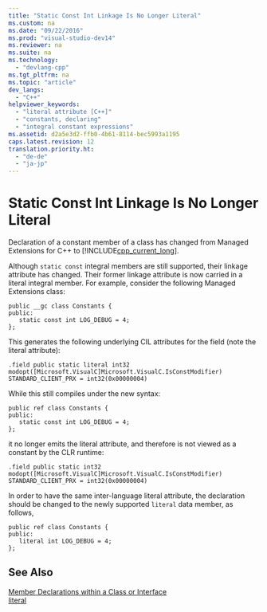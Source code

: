```yaml
---
title: "Static Const Int Linkage Is No Longer Literal"
ms.custom: na
ms.date: "09/22/2016"
ms.prod: "visual-studio-dev14"
ms.reviewer: na
ms.suite: na
ms.technology: 
  - "devlang-cpp"
ms.tgt_pltfrm: na
ms.topic: "article"
dev_langs: 
  - "C++"
helpviewer_keywords: 
  - "literal attribute [C++]"
  - "constants, declaring"
  - "integral constant expressions"
ms.assetid: d2a5e3d2-ffb0-4b61-8114-bec5993a1195
caps.latest.revision: 12
translation.priority.ht: 
  - "de-de"
  - "ja-jp"
---
```

# Static Const Int Linkage Is No Longer Literal
Declaration of a constant member of a class has changed from Managed Extensions for C++ to [!INCLUDE[cpp_current_long](../vs140/includes/cpp_current_long_md.md)].  
  
 Although `static const` integral members are still supported, their linkage attribute has changed. Their former linkage attribute is now carried in a literal integral member. For example, consider the following Managed Extensions class:  
  
```  
public __gc class Constants {  
public:  
   static const int LOG_DEBUG = 4;  
};  
```  
  
 This generates the following underlying CIL attributes for the field (note the literal attribute):  
  
```  
.field public static literal int32   
modopt([Microsoft.VisualC]Microsoft.VisualC.IsConstModifier) STANDARD_CLIENT_PRX = int32(0x00000004)  
```  
  
 While this still compiles under the new syntax:  
  
```  
public ref class Constants {  
public:  
   static const int LOG_DEBUG = 4;  
};  
```  
  
 it no longer emits the literal attribute, and therefore is not viewed as a constant by the CLR runtime:  
  
```  
.field public static int32 modopt([Microsoft.VisualC]Microsoft.VisualC.IsConstModifier) STANDARD_CLIENT_PRX = int32(0x00000004)  
```  
  
 In order to have the same inter-language literal attribute, the declaration should be changed to the newly supported `literal` data member, as follows,  
  
```  
public ref class Constants {  
public:  
   literal int LOG_DEBUG = 4;  
};  
```  
  
## See Also  
 [Member Declarations within a Class or Interface](../vs140/member-declarations-within-a-class-or-interface--c---cli-.md)   
 [literal](../vs140/literal--c---component-extensions-.md)